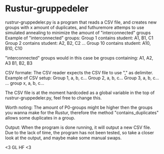 # Rustur-gruppedeler

rustrur-gruppedeler.py is a program that reads a CSV file, and creates new groups with x amount of duplicates, and futhuremore attemps to use simulated annealing to minimize the amount of "interconnected" groups
Example of "interconnected" groups:
Group 1 contains student: A1, B1, C1
Group 2 contains student: A2, B2, C2
...
Group 10 contains student: A10, B10, C10

"interconnected" groups would in this case be groups containing:
A1, A2, A3
B1, B2, B3

CSV formate: 
The CSV reader expects the CSV file to use "," as delimiter.
Example of CSV setup:
Group 1, a, b, c...
Group 2, a, b, c...
Group 3, a, b, c...
...
group x, a, b, c...

The CSV file is at the moment hardcoded as a global variable in the top of rustrur-gruppedeler.py, feel free to change this.

Worth noting:
The amount of P0-groups might be higher then the groups you wanna make for the Rustur, therefore the method "contains_duplicates" allows some duplicates in a group.

Output:
When the program is done running, it will output a new CSV file. Due to the lack of time, the program has not been tested, so take a closer look at the output, and maybe make some manual swaps.

<3 GL HF <3
